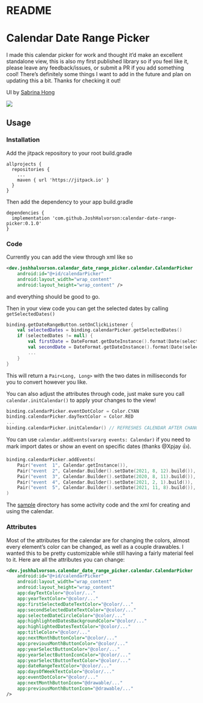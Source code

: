 # README

# Calendar Date Range Picker

I made this calendar picker for work and thought it’d make an excellent standalone view, this is also my first published library so if you feel like it, please leave any feedback/issues, or submit a PR if you add something cool! There’s definitely some things I want to add in the future and plan on updating this a bit. Thanks for checking it out!

UI by [Sabrina Hong](https://www.linkedin.com/in/uiuxsabrina)

[![](https://jitpack.io/v/JoshHalvorson/calendar-date-range-picker.svg)](https://jitpack.io/#JoshHalvorson/calendar-date-range-picker)

## Usage

### Installation

Add the jitpack repository to your root build.gradle

```Gradle
allprojects {
  repositories {
    ...
    maven { url 'https://jitpack.io' }
  }
}
```

Then add the dependency to your app build.gradle

```Gradle
dependencies {
  implementation 'com.github.JoshHalvorson:calendar-date-range-picker:0.1.0'
}
```

### Code

Currently you can add the view through xml like so

```Xml
<dev.joshhalvorson.calendar_date_range_picker.calendar.CalendarPicker  
	android:id="@+id/calendarPicker"  
	android:layout_width="wrap_content"  
	android:layout_height="wrap_content" />
```

and everything should be good to go.

Then in your view code you can get the selected dates by calling `getSelectedDates()`

```Kotlin
binding.getDateRangeButton.setOnClickListener {  
	val selectedDates = binding.calendarPicker.getSelectedDates()  
	if (selectedDates != null) {    
		val firstDate = DateFormat.getDateInstance().format(Date(selectedDates.first))    
		val secondDate = DateFormat.getDateInstance().format(Date(selectedDates.second))  
		...  
	}
}
```

This will return a `Pair<Long, Long>` with the two dates in milliseconds for you to convert however you like.

You can also adjust the attributes through code, just make sure you call `calendar.initCalendar()` to apply your changes to the view!

```Kotlin
binding.calendarPicker.eventDotColor = Color.CYAN
binding.calendarPicker.dayTextColor = Color.RED
...
binding.calendarPicker.initCalendar() // REFRESHES CALENDAR AFTER CHANGING ATTRIBUTES
```

You can use `calendar.addEvents(vararg events: Calendar)` if you need to mark import dates or show an event on specific dates (thanks @Xpjay 👍).

```Kotlin
binding.calendarPicker.addEvents(
	Pair("event  1", Calendar.getInstance()),
	Pair("event  2", Calendar.Builder().setDate(2021, 8, 12).build()),
	Pair("event  3", Calendar.Builder().setDate(2020, 8, 11).build()),
	Pair("event  4", Calendar.Builder().setDate(2021, 2, 1).build()),
	Pair("event  5", Calendar.Builder().setDate(2021, 11, 8).build()),
)
```

The [sample](https://github.com/JoshHalvorson/calendar-date-range-picker/tree/main/sample) directory has some activity code and the xml for creating and using the calendar.

### Attributes

Most of the attributes for the calendar are for changing the colors, almost every element’s color can be changed, as well as a couple drawables. I wanted this to be pretty customizable while still having a fairly material feel to it. Here are all the attributes you can change:

```Xml
<dev.joshhalvorson.calendar_date_range_picker.calendar.CalendarPicker    
	android:id="@+id/calendarPicker"    
	android:layout_width="wrap_content"    
	android:layout_height="wrap_content"   
	app:dayTextColor="@color/..."    
	app:yearTextColor="@color/..."    
	app:firstSelectedDateTextColor="@color/..."    
	app:secondSelectedDateTextColor="@color/..."    
	app:selectedDateCircleColor="@color/..."    
	app:highlightedDatesBackgroundColor="@color/..."    
	app:highlightedDatesTextColor="@color/..."    
	app:titleColor="@color/..."    
	app:nextMonthButtonColor="@color/..."    
	app:previousMonthButtonColor="@color/..."   
	app:yearSelectButtonColor="@color/..."    
	app:yearSelectButtonIconColor="@color/..."    
	app:yearSelectButtonTextColor="@color/..."    
	app:dateRangeTextColor="@color/..."    
	app:daysOfWeekTextColor="@color/..."   
	app:eventDotColor="@color/..." 
	app:nextMonthButtonIcon="@drawable/..."    
	app:previousMonthButtonIcon="@drawable/..." 
/>
```